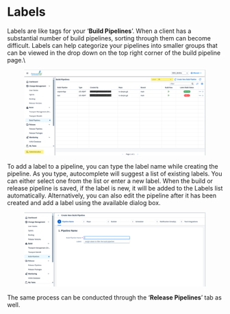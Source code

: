 # Labels

Labels are like tags for your ‘**Build Pipelines**’. When a client has a substantial number of build pipelines, sorting through them can become difficult. Labels can help categorize your pipelines into smaller groups that can be viewed in the drop down on the top right corner of the build pipeline page.\


<figure><img src="../../../.gitbook/assets/image (8) (1) (1) (1) (1) (1) (1) (1) (1) (1) (1) (1) (1) (1) (1) (1).png" alt=""><figcaption></figcaption></figure>

To add a label to a pipeline, you can type the label name while creating the pipeline. As you type, autocomplete will suggest a list of existing labels. You can either select one from the list or enter a new label. When the build or release pipeline is saved, if the label is new, it will be added to the Labels list automatically. Alternatively, you can also edit the pipeline after it has been created and add a label using the available dialog box.

<figure><img src="../../../.gitbook/assets/image (9) (1) (1) (1) (1) (1) (1) (1) (1) (1) (1) (1) (1) (1).png" alt=""><figcaption></figcaption></figure>

The same process can be conducted through the ‘**Release Pipelines**’ tab as well.
